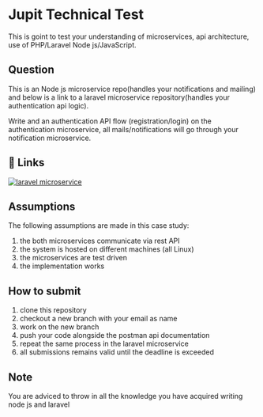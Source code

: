 
# Jupit Technical Test

This is goint to test your understanding of microservices, api architecture, use of PHP/Laravel Node js/JavaScript.


## Question

This is an Node js microservice repo(handles your notifications and mailing) and below is a link to a laravel microservice repository(handles your authentication api logic).

Write and an authentication API flow (registration/login) on the authentication microservice, all mails/notifications will go through your notification microservice.


## 🔗 Links
[![laravel microservice](https://img.shields.io/badge/my_portfolio-000?style=for-the-badge&logo=ko-fi&logoColor=white)](https://github.com/Jupit-Digital-Service/jupit-laravel-test)
## Assumptions

The following assumptions are made in this case study:
1. the both microservices communicate via rest API
2. the system is hosted on different machines (all Linux)
3. the microservices are test driven
4. the implementation works


## How to submit

1. clone this repository
2. checkout a new branch with your email as name
3. work on the new branch
4. push your code alongside the postman api documentation
5. repeat the same process in the laravel microservice
6. all submissions remains valid until the deadline is exceeded


## Note

You are adviced to throw in all the knowledge you have acquired writing node js and laravel

